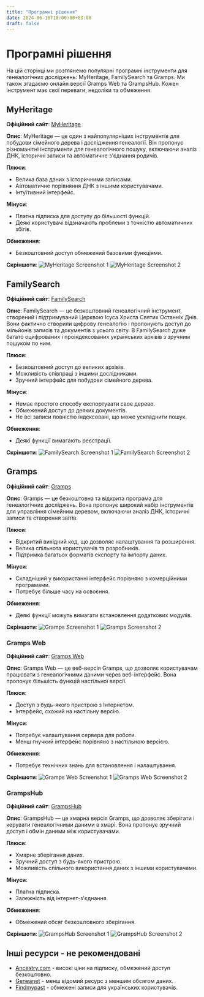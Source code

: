 ```yaml
---
title: "Програмні рішення"
date: 2024-06-16T10:00:00+03:00
draft: false
---
```


# Програмні рішення

На цій сторінці ми розглянемо популярні програмні інструменти для генеалогічних досліджень: MyHeritage, FamilySearch та Gramps. Ми також згадаємо онлайн версії Gramps Web та GrampsHub. Кожен інструмент має свої переваги, недоліки та обмеження.

## MyHeritage

**Офіційний сайт**: [MyHeritage](https://www.myheritage.com)

**Опис**:
MyHeritage — це один з найпопулярніших інструментів для побудови сімейного дерева і дослідження генеалогії. Він пропонує різноманітні інструменти для генеалогічного пошуку, включаючи аналіз ДНК, історичні записи та автоматичне з'єднання родичів.

**Плюси**:
- Велика база даних з історичними записами.
- Автоматичне порівняння ДНК з іншими користувачами.
- Інтуїтивний інтерфейс.

**Мінуси**:
- Платна підписка для доступу до більшості функцій.
- Деякі користувачі відзначають проблеми з точністю автоматичних збігів.

**Обмеження**:
- Безкоштовний доступ обмежений базовими функціями.

**Скріншоти**:
![MyHeritage Screenshot 1](https://www.myheritage.com/images/ui/screenshot1.png)
![MyHeritage Screenshot 2](https://www.myheritage.com/images/ui/screenshot2.png)

## FamilySearch

**Офіційний сайт**: [FamilySearch](https://www.familysearch.org)

**Опис**:
FamilySearch — це безкоштовний генеалогічний інструмент, створений і підтримуваний Церквою Ісуса Христа Святих Останніх Днів. Вони фактично створили цифрову генеалогію і пропонують доступ до мільйонів записів та документів з усього світу. В FamilySearch дуже багато оцифрованих і проіндексованих українських архівів з зручним пошуком по ним.

**Плюси**:
- Безкоштовний доступ до великих архівів.
- Можливість співпраці з іншими дослідниками.
- Зручний інтерфейс для побудови сімейного дерева.

**Мінуси**:
- Немає простого способу експортувати своє дерево.
- Обмежений доступ до деяких документів.
- Не всі записи повністю індексовані, що може ускладнити пошук.

**Обмеження**:
- Деякі функції вимагають реєстрації.

**Скріншоти**:
![FamilySearch Screenshot 1](https://www.familysearch.org/images/ui/screenshot1.png)
![FamilySearch Screenshot 2](https://www.familysearch.org/images/ui/screenshot2.png)

## Gramps

**Офіційний сайт**: [Gramps](https://gramps-project.org)

**Опис**:
Gramps — це безкоштовна та відкрита програма для генеалогічних досліджень. Вона пропонує широкий набір інструментів для управління сімейним деревом, включаючи аналіз ДНК, історичні записи та створення звітів.

**Плюси**:
- Відкритий вихідний код, що дозволяє налаштування та розширення.
- Велика спільнота користувачів та розробників.
- Підтримка багатьох форматів експорту та імпорту даних.

**Мінуси**:
- Складніший у використанні інтерфейс порівняно з комерційними програмами.
- Потребує більше часу на освоєння.

**Обмеження**:
- Деякі функції можуть вимагати встановлення додаткових модулів.

**Скріншоти**:
![Gramps Screenshot 1](https://gramps-project.org/images/ui/screenshot1.png)
![Gramps Screenshot 2](https://gramps-project.org/images/ui/screenshot2.png)

### Gramps Web

**Офіційний сайт**: [Gramps Web](https://gramps-web.org)

**Опис**:
Gramps Web — це веб-версія Gramps, що дозволяє користувачам працювати з генеалогічними даними через веб-інтерфейс. Вона пропонує більшість функцій настільної версії.

**Плюси**:
- Доступ з будь-якого пристрою з Інтернетом.
- Інтерфейс, схожий на настільну версію.

**Мінуси**:
- Потребує налаштування сервера для роботи.
- Менш гнучкий інтерфейс порівняно з настільною версією.

**Обмеження**:
- Потребує технічних знань для встановлення і налаштування.

**Скріншоти**:
![Gramps Web Screenshot 1](https://gramps-web.org/images/ui/screenshot1.png)
![Gramps Web Screenshot 2](https://gramps-web.org/images/ui/screenshot2.png)

### GrampsHub

**Офіційний сайт**: [GrampsHub](https://grampshub.com)

**Опис**:
GrampsHub — це хмарна версія Gramps, що дозволяє зберігати і керувати генеалогічними даними в хмарі. Вона пропонує зручний доступ і обмін даними між користувачами.

**Плюси**:
- Хмарне зберігання даних.
- Зручний доступ з будь-якого пристрою.
- Можливість спільного використання даних з іншими користувачами.

**Мінуси**:
- Платна підписка.
- Залежність від інтернет-з'єднання.

**Обмеження**:
- Обмежений обсяг безкоштовного зберігання.

**Скріншоти**:
![GrampsHub Screenshot 1](https://grampshub.com/images/ui/screenshot1.png)
![GrampsHub Screenshot 2](https://grampshub.com/images/ui/screenshot2.png)

## Інші ресурси - не рекомендовані

- [Ancestry.com](https://www.ancestry.com) - високі ціни на підписку, обмежений доступ безкоштовно.
- [Geneanet](https://www.geneanet.org) - менш відомий ресурс з меншим обсягом даних.
- [Findmypast](https://www.findmypast.com) - обмежені записи для українських користувачів.
